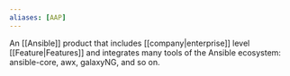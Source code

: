 ```yaml
---
aliases: [AAP]
---
```


An [[Ansible]] product that includes [[company|enterprise]] level [[Feature|Features]] and integrates many tools of the Ansible ecosystem: ansible-core, awx, galaxyNG, and so on.
